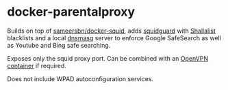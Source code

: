 # docker-parentalproxy

Builds on top of [sameersbn/docker-squid](https://github.com/sameersbn/docker-squid), adds [squidguard](http://www.squidguard.org/) with [Shallalist](http://www.shallalist.de/categories.html) blacklists and a local [dnsmasq](http://www.thekelleys.org.uk/dnsmasq/doc.html) server to enforce Google SafeSearch as well as Youtube and Bing safe searching.

Exposes only the squid proxy port. Can be combined with an [OpenVPN container](dperson/openvpn-client) if required.

Does not include WPAD autoconfiguration services.
